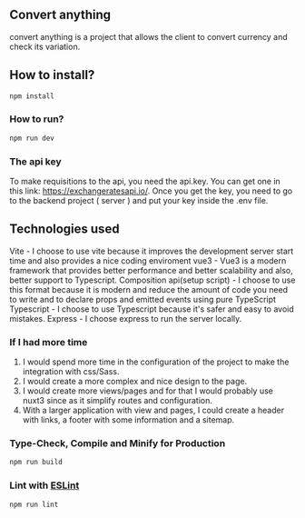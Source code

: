 ## Convert anything

convert anything is a project that allows the client to convert currency and check its variation.

## How to install? 

```sh
npm install
```

### How to run?

```sh
npm run dev

```
### The api key

To make requisitions to the api, you need the api.key. You can get one in this link: https://exchangeratesapi.io/.
Once you get the key, you need to go to the backend project ( server ) and put your key inside the .env file.

## Technologies used

Vite - I choose to use vite because it improves the development server start time and also provides a nice coding enviroment
vue3 - Vue3 is a modern framework that provides better performance and better scalability and also, better support to Typescript.
Composition api(setup script) - I choose to use this format because it is modern and reduce the amount of code you need to write and to declare props and emitted events using pure TypeScript 
Typescript - I choose to use Typescript because it's safer and easy to avoid mistakes.
Express - I choose express to run the server locally.

### If I had more time

1. I would spend more time in the configuration of the project to make the integration with css/Sass.
2. I would create a more complex and nice design to the page.
3. I would create more views/pages and for that I would probably use nuxt3 since as it simplify routes and configuration.
4. With a larger application with view and pages, I could create a header with links, a footer with some information and a sitemap.


### Type-Check, Compile and Minify for Production

```sh
npm run build
```

### Lint with [ESLint](https://eslint.org/)

```sh
npm run lint
```
